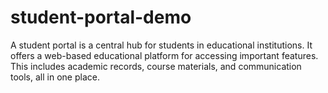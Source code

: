 # student-portal-demo
A student portal is a central hub for students in educational institutions. It offers a web-based educational platform for accessing important features. This includes academic records, course materials, and communication tools, all in one place.
